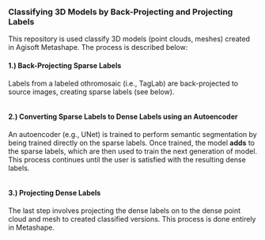 ### Classifying 3D Models by Back-Projecting and Projecting Labels

This repository is used classify 3D models (point clouds, meshes) 
created in Agisoft Metashape. The process is described below:

#### 1.) Back-Projecting Sparse Labels 

Labels from a labeled othromosaic (i.e., TagLab) are back-projected to source images, creating 
sparse labels (see below).  

<p align="center">
  <img src="./Figures/back_projection.gif" alt="">
</p>

#### 2.) Converting Sparse Labels to Dense Labels using an Autoencoder

An autoencoder (e.g., UNet) is trained to perform semantic segmentation by being trained 
directly on the sparse labels. Once trained, the model **adds** to the sparse labels, which are 
then used to train the next generation of model. This process continues until the user is 
satisfied with the resulting dense labels.

<p align="center">
  <img src="./Figures/autoencoder.gif" alt="">
</p>

#### 3.) Projecting Dense Labels

The last step involves projecting the dense labels on to the dense point cloud and mesh to 
created classified versions. This process is done entirely in Metashape.

<p align="center">
  <img src="./Figures/mesh_rotation.gif" alt="">
</p>

